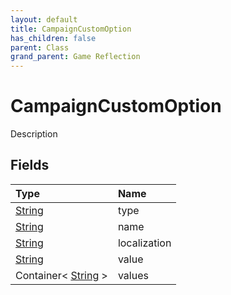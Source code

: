 ```yaml
---
layout: default
title: CampaignCustomOption
has_children: false
parent: Class
grand_parent: Game Reflection
---
```

# CampaignCustomOption
Description 

## Fields

| Type | Name |
|:----------|:--------------|
| [String](/riftbreaker-wiki/docs/game-reflection/components/string/) | type |
| [String](/riftbreaker-wiki/docs/game-reflection/components/string/) | name |
| [String](/riftbreaker-wiki/docs/game-reflection/components/string/) | localization |
| [String](/riftbreaker-wiki/docs/game-reflection/components/string/) | value |
| Container< [String](/riftbreaker-wiki/docs/game-reflection/components/string/) > | values |

